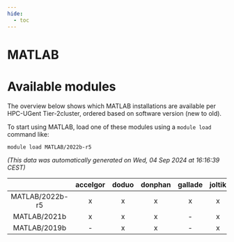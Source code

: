 ```yaml
---
hide:
  - toc
---
```


MATLAB
======

# Available modules


The overview below shows which MATLAB installations are available per HPC-UGent Tier-2cluster, ordered based on software version (new to old).

To start using MATLAB, load one of these modules using a `module load` command like:

```shell
module load MATLAB/2022b-r5
```

*(This data was automatically generated on Wed, 04 Sep 2024 at 16:16:39 CEST)*  

| |accelgor|doduo|donphan|gallade|joltik|shinx|skitty|
| :---: | :---: | :---: | :---: | :---: | :---: | :---: | :---: |
|MATLAB/2022b-r5|x|x|x|x|x|x|x|
|MATLAB/2021b|x|x|x|-|x|-|x|
|MATLAB/2019b|-|x|x|-|x|-|x|
